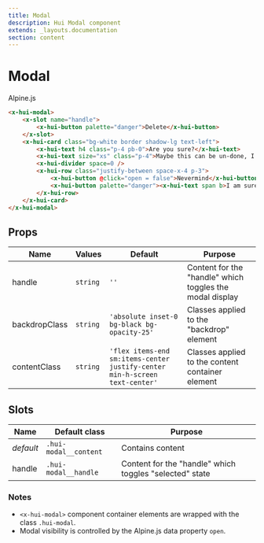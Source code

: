 ```yaml
---
title: Modal
description: Hui Modal component
extends: _layouts.documentation
section: content
---
```


# Modal
<span class="inline-block px-2 bg-gradient-to-br from-orange-500 to-pink-600 rounded-lg font-semibold">Alpine.js</span>


```html
<x-hui-modal>
    <x-slot name="handle">
        <x-hui-button palette="danger">Delete</x-hui-button>
    </x-slot>
    <x-hui-card class="bg-white border shadow-lg text-left">
        <x-hui-text h4 class="p-4 pb-0">Are you sure?</x-hui-text>
        <x-hui-text size="xs" class="p-4">Maybe this can be un-done, I don't know, I am just an example.</x-hui-text>
        <x-hui-divider space=0 />
        <x-hui-row class="justify-between space-x-4 p-3">
            <x-hui-button @click="open = false">Nevermind</x-hui-button>
            <x-hui-button palette="danger"><x-hui-text span b>I am sure</x-hui-text></x-hui-button>
        </x-hui-row>
    </x-hui-card>
</x-hui-modal>
```

## Props
| Name | Values | Default | Purpose |
|---|---|---|---|
| handle | `string` | `''` | Content for the "handle" which toggles the modal display |
| backdropClass | `string` | `'absolute inset-0 bg-black bg-opacity-25'` | Classes applied to the "backdrop" element |
| contentClass | `string` | `'flex items-end sm:items-center justify-center min-h-screen text-center'` | Classes applied to the content container element |

## Slots
| Name | Default class | Purpose |
|---|---|---|
| _default_ | `.hui-modal__content` | Contains content |
| handle | `.hui-modal__handle` | Content for the "handle" which toggles "selected" state |

### Notes
* `<x-hui-modal>` component container elements are wrapped with the class `.hui-modal`.
* Modal visibility is controlled by the Alpine.js data property `open`.